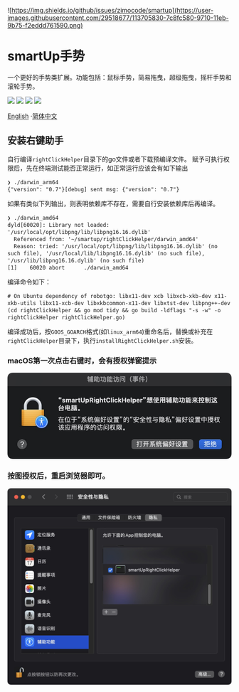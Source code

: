 ![https://img.shields.io/github/issues/zimocode/smartup](https://user-images.githubusercontent.com/29518677/113705830-7c8fc580-9710-11eb-9b75-f2eddd761590.png)

# smartUp手势 

一个更好的手势类扩展。功能包括：鼠标手势，简易拖曳，超级拖曳，摇杆手势和滚轮手势。

[![](https://img.shields.io/github/issues/zimocode/smartup)](https://github.com/zimocode/smartup/issues)
[![](https://img.shields.io/github/forks/zimocode/smartup)](https://github.com/zimocdoe/smartup/members)
[![](https://img.shields.io/github/stars/zimocode/smartup)](https://github.com/zimocode/smartup/stargazers)
[![](https://img.shields.io/github/license/zimocode/smartup)](LICENSE)

[English](README.md) ·[简体中文](README-zh_CN.md)

## 安装右键助手
自行编译`rightClickHelper`目录下的go文件或者下载预编译文件。
赋予可执行权限后，先在终端测试能否正常运行，如正常运行应该会有如下输出

```shell
❯ ./darwin_arm64 
{"version": "0.7"}[debug] sent msg: {"version": "0.7"}
```

如果有类似下列输出，则表明依赖库不存在，需要自行安装依赖库后再编译。
```shell
❯ ./darwin_amd64 
dyld[60020]: Library not loaded: '/usr/local/opt/libpng/lib/libpng16.16.dylib'
  Referenced from: '~/smartup/rightClickHelper/darwin_amd64'
  Reason: tried: '/usr/local/opt/libpng/lib/libpng16.16.dylib' (no such file), '/usr/local/lib/libpng16.16.dylib' (no such file), '/usr/lib/libpng16.16.dylib' (no such file)
[1]    60020 abort      ./darwin_amd64
```
编译命令如下：
```shell
# On Ubuntu dependency of robotgo: libx11-dev xcb libxcb-xkb-dev x11-xkb-utils libx11-xcb-dev libxkbcommon-x11-dev libxtst-dev libpng++-dev
(cd rightClickHelper && go mod tidy && go build -ldflags "-s -w" -o rightClickHelper rightClickHelper.go)
```

编译成功后，按`GOOS_GOARCH`格式(如`linux_arm64`)重命名后，替换或补充在`rightClickHelper`目录下，执行`installRightClickHelper.sh`安装。

### macOS第一次点击右键时，会有授权弹窗提示

![授权弹窗提示](rightClickHelper/permission1.jpg)

### 按图授权后，重启浏览器即可。

![按图授权](rightClickHelper/permission2.jpg)
